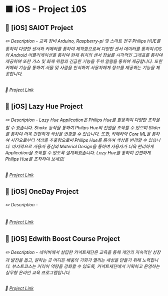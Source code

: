 # ■ iOS - Project <kbd>iOS</kbd>

## 📣 [iOS] SAIOT Project

###### ✏️ Description - 교육 장비 Arduino, Raspberry-pi 및 스마트 전구 Philips HUE를 통하여 다양한 센서와 카메라를 통하여 제작함으로써 다양한 센서 데이터를 통하여 iOS와 Android 어플리케이션을 통하여 현재 위치의 센서 정보를 시각적인 그래프를 통하여 제공하며 또한 가스 및 화재 위험의 긴급한 기능을 푸쉬 알람을 통하여 제공합니다. 또한 카메라 기능을 통하여 사물 및 사람을 인식하여 사용자에게 정보를 제공하는 기능을 제공합니다.

###### 🚀 [Project Link](https://github.com/ChangYeop-Yang/Activity-CapstoneDesignProject-2)

## 📣 [iOS] Lazy Hue Project

###### ✏️ Description - Lazy Hue Application은 Philips Hue를 활용하여 다양한 조작을 할 수 있습니다. Shake 동작을 통하여 Philips Hue의 전원을 조작할 수 있으며 Slider를 통하여 더욱 간편하게 색상을 변경할 수 있습니다. 또한, 카메라와 Core ML을 통하여 사진으로부터 색상을 추출함으로써 Philips Hue를 통하여 색상을 변경할 수 있습니다. 마지막으로 사용자 중심의 Material Design을 통하여 사용자가 더욱 편리하게 Application을 조작할 수 있도록 설계되었습니다. Lazy Hue를 통하여 간편하게 Philips Hue를 조작하여 보세요!

###### 🚀 [Project Link](https://github.com/ChangYeop-Yang/IOS-LazyHue)

## 📣 [iOS] OneDay Project

###### ✏️ Description - 

###### 🚀 [Project Link](https://github.com/ChangYeop-Yang/IOS-OneDay)

## 📣 [iOS] Edwith Boost Course Project

###### ✏️ Description - 네이버에서 설립한 커넥트재단은 교육을 통해 개인의 지속적인 성장과 발전을 돕고, 원하는 곳 어디든 배움의 기회가 열리는 세상을 만들기 위해 노력합니다. 부스트코스는 커리어 역량을 강화할 수 있도록, 커넥트재단에서 기획하고 운영하는 실무형 온라인 교육 프로그램입니다.

###### 🚀 [Project Link](https://dev-dream-world.tistory.com/47)
